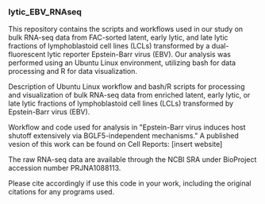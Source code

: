### lytic_EBV_RNAseq
This repository contains the scripts and workflows used in our study on bulk RNA-seq data from FAC-sorted latent, early lytic, and late lytic fractions of lymphoblastoid cell lines (LCLs) transformed by a dual-fluorescent lytic reporter Epstein-Barr virus (EBV). Our analysis was performed using an Ubuntu Linux environment, utilizing bash for data processing and R for data visualization. 

Description of Ubuntu Linux workflow and bash/R scripts for processing and visualization of bulk RNA-seq data from enriched latent, early lytic, or late lytic fractions of lymphoblastoid cell lines (LCLs) transformed by Epstein-Barr virus (EBV).

Workflow and code used for analysis in "Epstein-Barr virus induces host shutoff extensively via BGLF5-independent mechanisms." A published vesion of this work can be found on Cell Reports: [insert website]

The raw RNA-seq data are available through the NCBI SRA under BioProject accession number PRJNA1088113.

Please cite accordingly if use this code in your work, including the original citations for any programs used.
